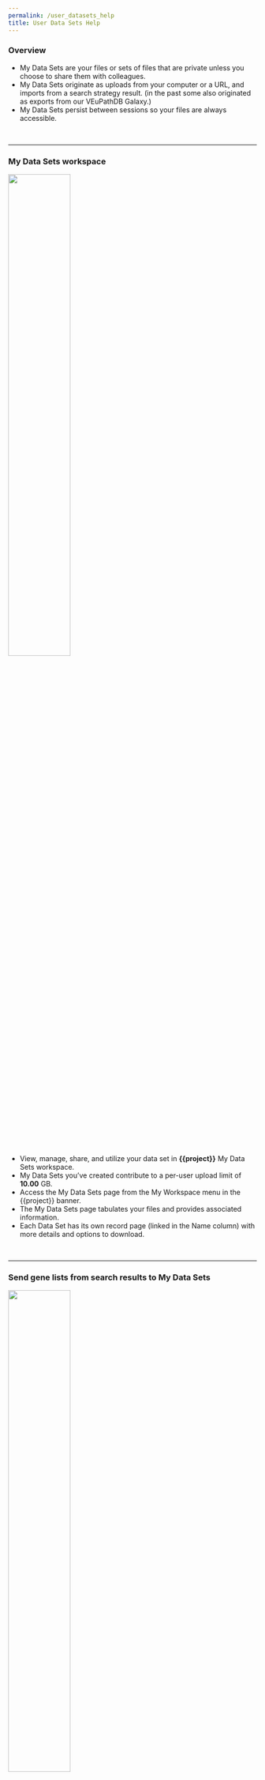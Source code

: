 ```yaml
---
permalink: /user_datasets_help
title: User Data Sets Help
---
```

<style>

div.UserDatasetHelp img {
    width: 50%;
    margin-bottom: 20px;
}

</style>


<div class="static-content">

  <div class="UserDatasetHelp">


  <h3>Overview</h3>
    <ul>
      <li>My Data Sets are your files or sets of files that are private unless you choose to share them with colleagues.</li>
      <li>My Data Sets originate as uploads from your computer or a URL, and imports from a search strategy result.
          (in the past some also originated as exports from our VEuPathDB Galaxy.)  </li>
      <li>My Data Sets persist between sessions so your files are always accessible.</li>
    </ul>
  <br><hr>

  <h3>My Data Sets workspace</h3>
    <img src="{{'/assets/images/MyDataSets/MyDataSets.png' | absolute_url}}" />
    <ul>
      <li>View, manage, share, and utilize your data set in <b>{{project}}</b> My Data Sets workspace. </li>
      <li>My Data Sets you’ve created contribute to a per-user upload limit of <b>10.00</b> GB. </li>
      <li>Access the My Data Sets page from the My Workspace menu in the {{project}} banner.</li>
      <li>The My Data Sets page tabulates your files and provides associated information.</li>
      <li>Each Data Set has its own record page (linked in the Name column) with more details and options to download.</li>
    </ul>
  <br><hr>


  <h3>Send gene lists from search results to My Data Sets</h3>
    <img src="{{'/assets/images/MyDataSets/SaveListMyDataSets.gif' | absolute_url}}" />
    <br>
    <ul>
      <li>From the gene strategy result page, open the Send To menu. </li>
      <li>Choose My Data Sets.  This initiates the transfer and will add the gene list as a data set in table on your My Data Sets page.</li>
      <li>Open the new data set record for more details about the files and options to download the gene list.  </li>
    </ul>
   <br><hr>

  <h3>Upload gene lists to My Data Sets</h3>
    <img src="{{'/assets/images/MyDataSets/GeneListUpload.png' | absolute_url}}" />
    <br>
    This feature is offered in preparation to provide gene set functionality such as gene set enrichment analysis. 
    <ol type="1">
      <li>Open the New Upload tab in your My Data Sets workspace. Choose <b>Gene List: Integrate your gene list</b></li>
      <li>Complete the Upload a Gene List form. Name, Summary and Upload File or URL are required. The file containing gene IDs needs to contain valid IDs separated by valid delimiters. Upload My Data Set initiates the transfer and will add the gene list as a data set in table on your My Data Sets page.
        <br>Valid gene IDs: 
          <ul>
            <li>each gene ID includes only these charatacers : regex: [a-zA-Z0-9().:_-]*$</li>
            <li>each gene ID has at least one alphabetical character.</li>
            <li>each gene ID is at most 40 characters</li>
          </ul>
         Valid delimiters:
         <ul>
            <li>white space (newline, space, tab)</li>
            <li>comma</li>
            <li>semi-colon</li>
         </ul></li>
      <li>The record page for your new data set opens automatically and contains details such as status of the file installation and options for downloading.</li>
    </ol>
      

    <!-- <ul>
      <li>Open the New Upload tab in your My Data Sets workspace. </li>
      <li>Choose <b>Gene List: Integrate your gene list</b></li>
      <li>Complete the Upload a Gene List form</li>
      <ul>
        <li>Name, Summary and Upload File or URL are required</li>
        <li>The file containing gene IDs needs to contain valid IDs separated by valid delimiters. </li>
          <br>Valid gene IDs: 
          <ul>
            <li>each gene ID includes only these charatacers : regex: [a-zA-Z0-9().:_-]*$</li>
            <li>each gene ID has at least one alphabetical character.</li>
            <li>each gene ID is at most 40 characters</li>
          </ul>
         Valid delimiters:
         <ul>
            <li>white space (newline, space, tab)</li>
            <li>comma</li>
            <li>semi-colon</li>
         </ul>
        </ul>
      <li>Upload My Data Set.  This initiates the transfer and will add the gene list as a data set in table on your My Data Sets page.</li>
      <li>Open the new data set record for more details about the files and options to download the gene list. Your new data set will appear in the table on your My Data Sets page. </li>
    </ul>-->
   <br><hr>
    

  </div>

</div>

